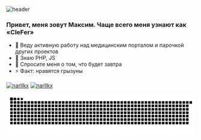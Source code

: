 ![header](https://capsule-render.vercel.app/api?type=waving&color=gradient&height=256&section=header&text=Hello%20World!&fontSize=75&animation=fadeIn&fontAlignY=38&desc=Welcome%20to%20my%20GitHub%20profile!&descAlignY=51&descAlign=62)

### Привет, меня зовут Максим. Чаще всего меня узнают как «CleFer»

- 🔭 Веду активную работу над медицинским порталом и парочкой других проектов
- 🌱 Знаю PHP, JS
- 💬 Спросите меня о том, что будет завтра
- ⚡ Факт: нравятся грызуны

<p align="left">
<a href="https://t.me/clefer" target="blank"><img align="center" src="https://upload.wikimedia.org/wikipedia/commons/8/82/Telegram_logo.svg" alt="narllkx" height="30" width="40" /></a>
<a href="https://vk.com/clefer" target="blank"><img align="center" src="https://upload.wikimedia.org/wikipedia/commons/2/21/VK.com-logo.svg" alt="narllkx" height="35" width="35" /></a>
</p>

![Snake animation](https://raw.githubusercontent.com/CleFerMy/CleFerMy/output/github-contribution-grid-snake-dark.svg?palette=github-dark)
